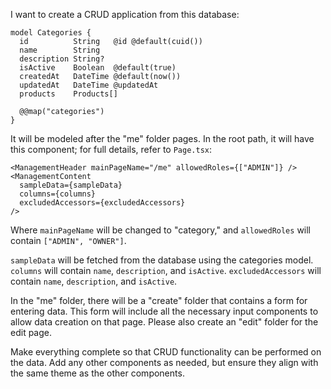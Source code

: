 I want to create a CRUD application from this database:

```prisma
model Categories {
  id          String   @id @default(cuid())
  name        String
  description String?
  isActive    Boolean  @default(true)
  createdAt   DateTime @default(now())
  updatedAt   DateTime @updatedAt
  products    Products[]

  @@map("categories")
}
```

It will be modeled after the "me" folder pages.
In the root path, it will have this component; for full details, refer to `Page.tsx`:

```tsx
<ManagementHeader mainPageName="/me" allowedRoles={["ADMIN"]} />
<ManagementContent
  sampleData={sampleData}
  columns={columns}
  excludedAccessors={excludedAccessors}
/>
```

Where `mainPageName` will be changed to "category," and `allowedRoles` will contain `["ADMIN", "OWNER"]`.

`sampleData` will be fetched from the database using the categories model.
`columns` will contain `name`, `description`, and `isActive`.
`excludedAccessors` will contain `name`, `description`, and `isActive`.

In the "me" folder, there will be a "create" folder that contains a form for entering data. This form will include all the necessary input components to allow data creation on that page. Please also create an "edit" folder for the edit page.

Make everything complete so that CRUD functionality can be performed on the data. Add any other components as needed, but ensure they align with the same theme as the other components.
